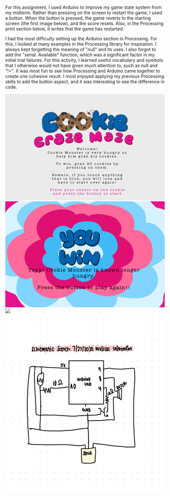 For this assignment, I used Arduino to improve my game state system from my midterm. Rather than pressing on the screen to restart the game, I used a button. When the button is pressed, the game reverts to the starting screen (the first image below), and the score resets. Also, in the Processing print section below, it writes that the game has restarted.

I had the most difficulty setting up the Arduino section in Processing. For this, I looked at many examples in the Processing library for inspiration. I always kept forgetting the meaning of "null" and its uses. I also forgot to add the "serial. Available" function, which was a significant factor in my initial trial failures. For this activity, I learned useful vocabulary and symbols that I otherwise would not have given much attention to, such as null and "!=". It was most fun to see how Processing and Arduino came together to create one cohesive result. I most enjoyed applying my previous Processing skills to add the button aspect, and it was interesting to see the difference in code.


![](/July29/Cookie_Craze_Maze%202.png)
![](/July29/winGame2.png)
![](/July29/crazeMazeButton.png)
![](/July29/schematicjul29.png)
